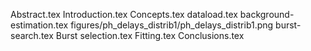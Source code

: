 Abstract.tex
Introduction.tex
Concepts.tex
dataload.tex
background-estimation.tex
figures/ph_delays_distrib1/ph_delays_distrib1.png
burst-search.tex
Burst selection.tex
Fitting.tex
Conclusions.tex

